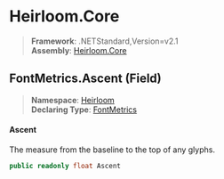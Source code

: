 # Heirloom.Core

> **Framework**: .NETStandard,Version=v2.1  
> **Assembly**: [Heirloom.Core][0]

## FontMetrics.Ascent (Field)

> **Namespace**: [Heirloom][0]  
> **Declaring Type**: [FontMetrics][1]

#### Ascent

The measure from the baseline to the top of any glyphs.

```cs
public readonly float Ascent
```

[0]: ../../../Heirloom.Core.md
[1]: ../FontMetrics.md
